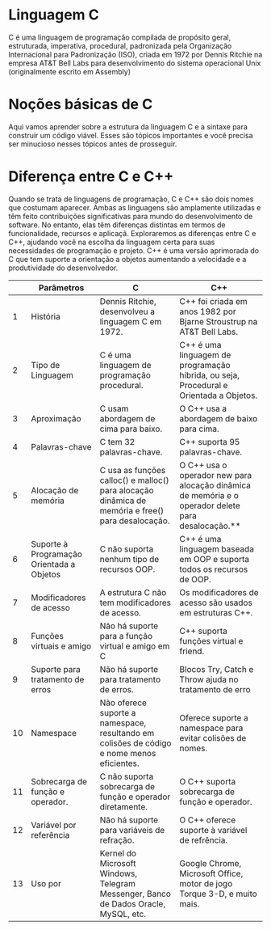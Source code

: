 # Linguagem C

C é uma linguagem de programação compilada de propósito geral, estruturada, imperativa, procedural, padronizada pela Organização Internacional para Padronização (ISO), criada em 1972 por Dennis Ritchie na empresa AT&T Bell Labs para desenvolvimento do sistema operacional Unix (originalmente escrito em Assembly)

# Noções básicas de C

Aqui vamos aprender sobre a estrutura da linguagem C e a sintaxe para construir um código viável.
Esses são tópicos importantes e você precisa ser minucioso nesses tópicos antes de prosseguir.

# Diferença entre C e C++

Quando se trata de linguagens de programação, C e C++ são dois nomes que costumam aparecer.
Ambas as linguagens são amplamente utilizadas e têm feito contribuições significativas para  mundo do desenvolvimento de software.
No entanto, elas têm diferenças distintas em termos de funcionalidade, recursos e aplicaçã.
Exploraremos as diferenças entre C e C++, ajudando você na escolha da linguagem certa para
suas necessidades de programação e projeto.
C++ é uma versão aprimorada do C que tem suporte a orientação a objetos aumentando a velocidade e a produtividade do desenvolvedor.

|    | Parâmetros                                | C                                                                                                 | C++                                                                                                |
|----|-------------------------------------------|---------------------------------------------------------------------------------------------------|----------------------------------------------------------------------------------------------------|
| 1  | História                                  | Dennis Ritchie, desenvolveu a linguagem C em 1972.                                                | C++ foi criada em anos 1982 por Bjarne Stroustrup na AT&T Bell Labs.                               |
| 2  | Tipo de Linguagem                         | C é uma linguagem de programação procedural.                                                      | C++ é uma linguagem de programação híbrida, ou seja, Procedural e Orientada a Objetos.             |
| 3  | Aproximação                               | C usam abordagem de cima para baixo.                                                              | O C++ usa a abordagem de baixo para cima.                                                          |
| 4  | Palavras-chave                            | C tem 32 palavras-chave.                                                                          | C++ suporta 95 palavras-chave.                                                                     |
| 5  | Alocação de memória                       | C usa as funções calloc() e malloc() para alocação dinâmica de memória e free() para desalocação. | O C++ usa o operador new para alocação dinâmica de memória e o operador delete para desalocação.** |
| 6  | Suporte à Programação Orientada a Objetos | C não suporta nenhum tipo de recursos OOP.                                                        | C++ é uma linguagem baseada em OOP e suporta todos os recursos de OOP.                             |
| 7  | Modificadores de acesso                   | A estrutura C não tem modificadores de acesso.                                                    | Os modificadores de acesso são usados em estruturas C++.                                           |
| 8  | Funções virtuais e amigo                  | Não há suporte para a função virtual e amigo em C                                                 | C++ suporta funções virtual e friend.                                                              |
| 9  | Suporte para tratamento de erros          | Não há suporte para tratamento de erros.                                                          | Blocos Try, Catch e Throw ajuda no tratamento de erro                                              |
| 10 | Namespace                                 | Não oferece suporte a namespace, resultando em colisões de código e nome menos eficientes.        | Oferece suporte a namespace para evitar colisões de nomes.                                         |
| 11 | Sobrecarga de função e operador.          | C não suporta sobrecarga de função e operador diretamente.                                        | O C++ suporta sobrecarga de função e operador.                                                     |
| 12 | Variável por referência                   | Não há suporte para variáveis de refração.                                                        | O C++ oferece suporte à variável de refrência.                                                     |
| 13 | Uso por                                   | Kernel do Microsoft Windows, Telegram Messenger, Banco de Dados Oracle, MySQL, etc.               | Google Chrome, Microsoft Office, motor de jogo Torque 3-D, e muito mais.                           |
